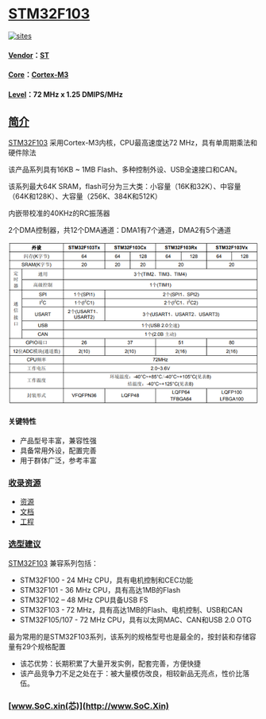 ﻿# [STM32F103](https://github.com/SoCXin/STM32F103)

[![sites](http://182.61.61.133/link/resources/SoC.png)](http://www.SoC.Xin)

#### [Vendor](https://github.com/SoCXin/Vendor)：[ST](https://www.st.com/zh/microcontrollers-microprocessors/stm32f103.html)
#### [Core](https://github.com/SoCXin/Cortex)：[Cortex-M3](https://github.com/SoCXin/CM3)
#### [Level](https://github.com/SoCXin/Level)：72 MHz x 1.25 DMIPS/MHz

## [简介](https://github.com/SoCXin/STM32F103/wiki)

[STM32F103](https://github.com/SoCXin/STM32F103) 采用Cortex-M3内核，CPU最高速度达72 MHz，具有单周期乘法和硬件除法

该产品系列具有16KB ~ 1MB Flash、多种控制外设、USB全速接口和CAN。

该系列最大64K SRAM，flash可分为三大类：小容量（16K和32K）、中容量（64K和128K）、大容量（256K、384K和512K）

内嵌带校准的40KHz的RC振荡器

2个DMA控制器，共12个DMA通道：DMA1有7个通道，DMA2有5个通道


[![sites](docs/STM32F103.png)](https://www.st.com/en/microcontrollers-microprocessors/stm32f103.html)

#### 关键特性

* 产品型号丰富，兼容性强
* 具备常用外设，配置完善
* 用于群体广泛，参考丰富

### [收录资源](https://github.com/SoCXin/STM32F103)

* [资源](src/)
* [文档](docs/)
* [工程](project/)

### [选型建议](https://github.com/SoCXin)

[STM32F103](https://github.com/SoCXin/STM32F103) 兼容系列包括：

* STM32F100 - 24 MHz CPU，具有电机控制和CEC功能
* STM32F101 - 36 MHz CPU，具有高达1MB的Flash
* STM32F102 – 48 MHz CPU具备USB FS
* STM32F103 - 72 MHz，具有高达1MB的Flash、电机控制、USB和CAN
* STM32F105/107 - 72 MHz CPU，具有以太网MAC、CAN和USB 2.0 OTG

最为常用的是STM32F103系列，该系列的规格型号也是最全的，按封装和存储容量有29个规格配置

* 该芯优势：长期积累了大量开发实例，配套完善，方便快捷
* 该产品竞争力不足之处在于：被大量模仿改良，相较新品无亮点，性价比落伍。

###  [www.SoC.xin(芯)](http://www.SoC.Xin)
